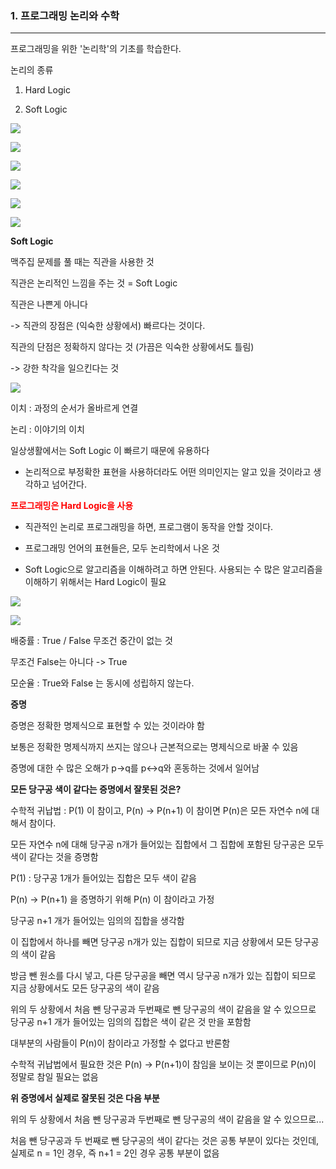 ### **1. 프로그래밍 논리와 수학**
---

프로그래밍을 위한 '논리학'의 기초를 학습한다.

논리의 종류

1. Hard Logic

2. Soft Logic

![](https://velog.velcdn.com/images/lurelight/post/0df01a26-ef25-4cfe-b11f-9e8b56469932/image.png)

![](https://velog.velcdn.com/images/lurelight/post/6ba4c338-2163-4bda-8d8f-6f67c701ed1a/image.png)

![](https://velog.velcdn.com/images/lurelight/post/13e5fb3f-ad24-41c3-ae2f-420d34039a64/image.png)

![](https://velog.velcdn.com/images/lurelight/post/f423d32c-da0d-4872-b95a-bd674a0f1169/image.png)

![](https://velog.velcdn.com/images/lurelight/post/f9a92470-1a95-4934-b103-4810050b96e4/image.png)

![](https://velog.velcdn.com/images/lurelight/post/6ed3bbf8-2a8d-462b-97f1-47b64855a4cc/image.png)

**Soft Logic**

맥주집 문제를 풀 때는 직관을 사용한 것

직관은 논리적인 느낌을 주는 것 = Soft Logic

직관은 나쁜게 아니다

-> 직관의 장점은 (익숙한 상황에서) 빠르다는 것이다.

직관의 단점은 정확하지 않다는 것 (가끔은 익숙한 상황에서도 틀림)

-> 강한 착각을 일으킨다는 것

![](https://velog.velcdn.com/images/lurelight/post/c85c9f63-8c29-4ccd-858d-dbab1b92f3e2/image.png)

이치 : 과정의 순서가 올바르게 연결

논리 : 이야기의 이치

일상생활에서는 Soft Logic 이 빠르기 때문에 유용하다

- 논리적으로 부정확한 표현을 사용하더라도 어떤 의미인지는 알고 있을 것이라고 생각하고 넘어간다.

<span style='color:red;'>**프로그래밍은 Hard Logic을 사용**</span>

- 직관적인 논리로 프로그래밍을 하면, 프로그램이 동작을 안할 것이다.

- 프로그래밍 언어의 표현들은, 모두 논리학에서 나온 것

- Soft Logic으로 알고리즘을 이해하려고 하면 안된다. 사용되는 수 많은 알고리즘을 이해하기 위해서는 Hard Logic이 필요

![](https://velog.velcdn.com/images/lurelight/post/f667ff74-fddb-41cd-80df-249aa2a2d4fc/image.png)

![](https://velog.velcdn.com/images/lurelight/post/50cf0963-991f-4bff-9e33-9c7c1679ccde/image.png)

배중률 : True / False 무조건 중간이 없는 것

무조건  False는 아니다 -> True

모순율 : True와 False 는 동시에 성립하지 않는다.

**증명**

증명은 정확한 명제식으로 표현할 수 있는 것이라야 함

보통은 정확한 명제식까지 쓰지는 않으나 근본적으로는 명제식으로 바꿀 수 있음

증명에 대한 수 많은 오해가 p→q를 p↔q와 혼동하는 것에서 일어남

 

**모든 당구공 색이 같다는 증명에서 잘못된 것은?**

수학적 귀납법 : P(1) 이 참이고, P(n) → P(n+1) 이 참이면 P(n)은 모든 자연수 n에 대해서 참이다.

모든 자연수 n에 대해 당구공 n개가 들어있는 집합에서 그 집합에 포함된 당구공은 모두 색이 같다는 것을 증명함

P(1) : 당구공 1개가 들어있는 집합은 모두 색이 같음

P(n) → P(n+1) 을 증명하기 위해 P(n) 이 참이라고 가정

당구공 n+1 개가 들어있는 임의의 집합을 생각함

이 집합에서 하나를 빼면 당구공 n개가 있는 집합이 되므로 지금 상황에서 모든 당구공의 색이 같음

방금 뺀 원소를 다시 넣고, 다른 당구공을 빼면 역시 당구공 n개가 있는 집합이 되므로 지금 상황에서도 모든 당구공의 색이 같음

위의 두 상황에서 처음 뺀 당구공과 두번째로 뺀 당구공의 색이 같음을 알 수 있으므로 당구공 n+1 개가 들어있는 임의의 집합은 색이 같은 것 만을 포함함

대부분의 사람들이 P(n)이 참이라고 가정할 수 없다고 반론함

수학적 귀납법에서 필요한 것은 P(n) → P(n+1)이 참임을 보이는 것 뿐이므로 P(n)이 정말로 참일 필요는 없음

**위 증명에서 실제로 잘못된 것은 다음 부분**

위의 두 상황에서 처음 뺀 당구공과 두번째로 뺀 당구공의 색이 같음을 알 수 있으므로...

처음 뺀 당구공과 두 번째로 뺀 당구공의 색이 같다는 것은 공통 부분이 있다는 것인데, 실제로 n = 1인 경우, 즉 n+1 = 2인 경우 공통 부분이 없음

